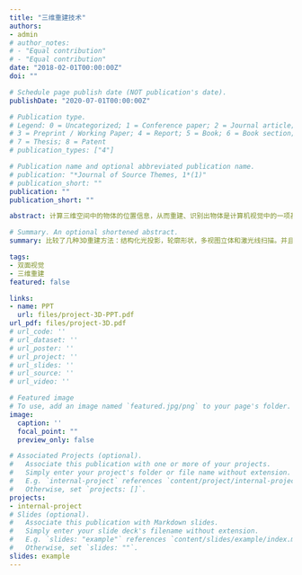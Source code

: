 ```yaml
---
title: "三维重建技术"
authors:
- admin
# author_notes:
# - "Equal contribution"
# - "Equal contribution"
date: "2018-02-01T00:00:00Z"
doi: ""

# Schedule page publish date (NOT publication's date).
publishDate: "2020-07-01T00:00:00Z"

# Publication type.
# Legend: 0 = Uncategorized; 1 = Conference paper; 2 = Journal article;
# 3 = Preprint / Working Paper; 4 = Report; 5 = Book; 6 = Book section;
# 7 = Thesis; 8 = Patent
# publication_types: ["4"]

# Publication name and optional abbreviated publication name.
# publication: "*Journal of Source Themes, 1*(1)"
# publication_short: ""
publication: ""
publication_short: ""

abstract: 计算三维空间中的物体的位置信息，从而重建、识别出物体是计算机视觉中的一项基本的任务。物体点在空间中的三维位置是通过摄像机的成像模型和物体图像坐标共同决定的，物体点三维位置计算是利用摄像机的内外参数和标记点在图像中的对应位置，来计算出标记点在三维空间中的实际位置。利用有具体尺寸的棋盘格对相机进行标定，可得到棋盘上角点图像像素坐标，将图像坐标输入到函数cvCalibrateCamera2()中，可以计算出摄像机内参数矩阵、畸变系数、旋转矩阵和平移向量，即是为了获得摄像机的内外参数。本项目通过极线约束性质得出对应坐标系之间的关系。由于摄像机有五个未知的内参数，而只有两个约束方程，因此至少需要大于等于三幅图像时，才能线性的求出唯一解，即标定出了这些内外参数。得到的这些内外参数可用于以后处理图像，比如旋转矩阵和平移向量可用来计算物体实际坐标位置，内参数矩阵和畸变系数可用来对图像进行矫正。之后对于矫正好的图像进行立体匹配：匹配两个不同的摄像机视图，即找出同一个世界物体点在左右成像平面上的坐标位置。此时便成求出该点的视差值和该世界物体点的深度值。通过输入成对的左右图像，来获取视差图与点云图。

# Summary. An optional shortened abstract.
summary: 比较了几种3D重建方法：结构化光投影，轮廓形状，多视图立体和激光线扫描。并且通过MATLAB实现了基于双摄像头的三维重建：使摄像头同时拍摄同一物体，利用有具体尺寸的棋盘格对相机进行标定后即可重建出其它物体的三维影像与点云图。

tags:
- 双面视觉
- 三维重建
featured: false

links:
- name: PPT
  url: files/project-3D-PPT.pdf
url_pdf: files/project-3D.pdf
# url_code: ''
# url_dataset: ''
# url_poster: ''
# url_project: ''
# url_slides: ''
# url_source: ''
# url_video: ''

# Featured image
# To use, add an image named `featured.jpg/png` to your page's folder. 
image:
  caption: ''
  focal_point: ""
  preview_only: false

# Associated Projects (optional).
#   Associate this publication with one or more of your projects.
#   Simply enter your project's folder or file name without extension.
#   E.g. `internal-project` references `content/project/internal-project/index.md`.
#   Otherwise, set `projects: []`.
projects:
- internal-project
# Slides (optional).
#   Associate this publication with Markdown slides.
#   Simply enter your slide deck's filename without extension.
#   E.g. `slides: "example"` references `content/slides/example/index.md`.
#   Otherwise, set `slides: ""`.
slides: example
---
```


<!-- {{% alert note %}}
Click the *Cite* button above to demo the feature to enable visitors to import publication metadata into their reference management software.
{{% /alert %}}

{{% alert note %}}
Click the *Slides* button above to demo Academic's Markdown slides feature.
{{% /alert %}}

Supplementary notes can be added here, including [code and math](https://sourcethemes.com/academic/docs/writing-markdown-latex/). -->
